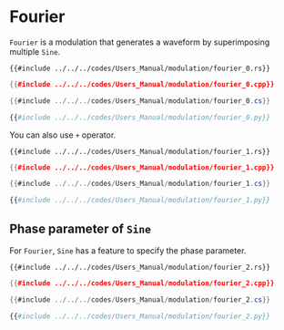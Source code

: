 # Fourier

`Fourier` is a modulation that generates a waveform by superimposing multiple `Sine`.

```rust,edition2021
{{#include ../../../codes/Users_Manual/modulation/fourier_0.rs}}
```

```cpp
{{#include ../../../codes/Users_Manual/modulation/fourier_0.cpp}}
```

```cs
{{#include ../../../codes/Users_Manual/modulation/fourier_0.cs}}
```

```python
{{#include ../../../codes/Users_Manual/modulation/fourier_0.py}}
```

You can also use `+` operator.

```rust,edition2021
{{#include ../../../codes/Users_Manual/modulation/fourier_1.rs}}
```

```cpp
{{#include ../../../codes/Users_Manual/modulation/fourier_1.cpp}}
```

```cs
{{#include ../../../codes/Users_Manual/modulation/fourier_1.cs}}
```

```python
{{#include ../../../codes/Users_Manual/modulation/fourier_1.py}}
```

## Phase parameter of `Sine`

For `Fourier`, `Sine` has a feature to specify the phase parameter.

```rust,edition2021
{{#include ../../../codes/Users_Manual/modulation/fourier_2.rs}}
```

```cpp
{{#include ../../../codes/Users_Manual/modulation/fourier_2.cpp}}
```

```cs
{{#include ../../../codes/Users_Manual/modulation/fourier_2.cs}}
```

```python
{{#include ../../../codes/Users_Manual/modulation/fourier_2.py}}
```
